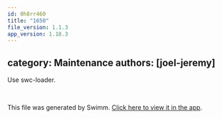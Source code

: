 ```yaml
---
id: 0h8rr460
title: "1650"
file_version: 1.1.3
app_version: 1.18.3
---
```


## category: Maintenance authors: \[joel-jeremy\]

Use swc-loader.

<br/>

This file was generated by Swimm. [Click here to view it in the app](https://app.swimm.io/repos/Z2l0aHViJTNBJTNBYWN0dWFsJTNBJTNBc2FuanBhcmVlaw==/docs/0h8rr460).
